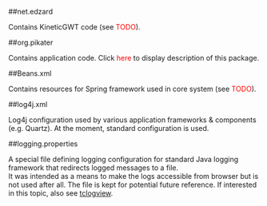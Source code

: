 <!-- --- title: Default package description -->

##net.edzard

Contains KineticGWT code (see <font color="red">TODO</font>).

##org.pikater

Contains application code. Click <font color="red">here</font> to display description of this package.

##Beans.xml

Contains resources for Spring framework used in core system (see <font color="red">TODO</font>).

##log4j.xml

Log4j configuration used by various application frameworks & components (e.g. Quartz). At the moment, standard configuration is used.

##logging.properties

A special file defining logging configuration for standard Java logging framework that redirects logged messages to a file.  
It was intended as a means to make the logs accessible from browser but is not used after all. The file is kept for potential future reference. If interested in this topic, also see [tclogview](https://github.com/happygiraffe/tclogview).